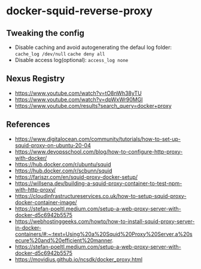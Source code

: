 # docker-squid-reverse-proxy

## Tweaking the config
- Disable caching and avoid autogenerating the defaul log folder:
```cache_log /dev/null```
```cache deny all```
- Disable access log(optional):
```access_log none```

## Nexus Registry
- https://www.youtube.com/watch?v=tO8nWh38yTU
- https://www.youtube.com/watch?v=dpWxWr90MGI
- https://www.youtube.com/results?search_query=docker+proxy

## References
- https://www.digitalocean.com/community/tutorials/how-to-set-up-squid-proxy-on-ubuntu-20-04
- https://www.devopsschool.com/blog/how-to-configure-http-proxy-with-docker/
- https://hub.docker.com/r/ubuntu/squid
- https://hub.docker.com/r/scbunn/squid
- https://fariszr.com/en/squid-proxy-docker-setup/
- https://willsena.dev/building-a-squid-proxy-container-to-test-npm-with-http-proxy/
- https://cloudinfrastructureservices.co.uk/how-to-setup-squid-proxy-docker-container-image/
- https://stefan-poeltl.medium.com/setup-a-web-proxy-server-with-docker-d5c6942b5575
- https://webhostinggeeks.com/howto/how-to-install-squid-proxy-server-in-docker-containers/#:~:text=Using%20a%20Squid%20Proxy%20Server,a%20secure%20and%20efficient%20manner.
- https://stefan-poeltl.medium.com/setup-a-web-proxy-server-with-docker-d5c6942b5575
- https://movidius.github.io/ncsdk/docker_proxy.html
